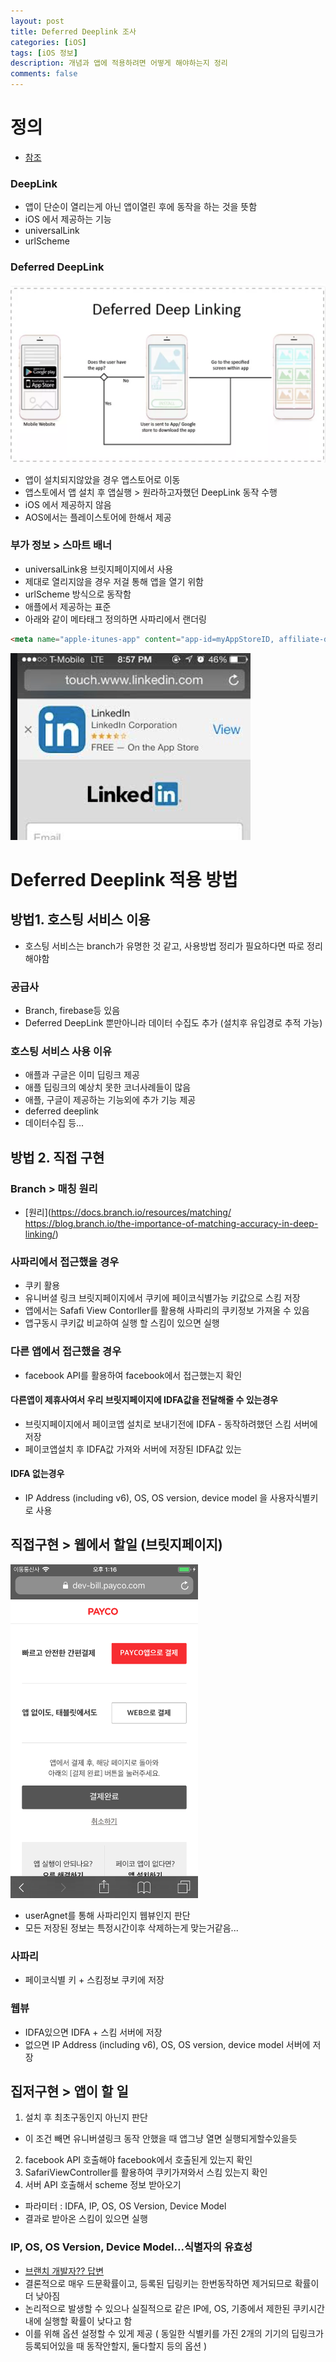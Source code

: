 ```yaml
---
layout: post
title: Deferred Deeplink 조사
categories: [iOS]
tags: [iOS 정보]
description: 개념과 앱에 적용하려면 어떻게 해야하는지 정리
comments: false
---
```


# 정의

- [참조](http://blogs.innovationm.com/deferred-deep-linking-in-ios-with-universal-link/)


### DeepLink

- 앱이 단순이 열리는게 아닌 앱이열린 후에 동작을 하는 것을 뜻함
- iOS 에서 제공하는 기능
-  universalLink
-  urlScheme


### Deferred DeepLink

<img src="/assets/media/iOS/deferredDeepLink1.png">

- 앱이 설치되지않았을 경우 앱스토어로 이동
- 앱스토에서 앱 설치 후 앱실행 > 원라하고자했던 DeepLink 동작 수행
- iOS 에서 제공하지 않음
- AOS에서는 플레이스토어에 한해서 제공

### 부가 정보 > 스마트 배너

- universalLink용 브릿지페이지에서 사용
- 제대로 열리지않을 경우 저걸 통해 앱을 열기 위함 
- urlScheme 방식으로 동작함
- 애플에서 제공하는 표준
- 아래와 같이 메타태그 정의하면 사파리에서 랜더링

``` html
<meta name="apple-itunes-app" content="app-id=myAppStoreID, affiliate-data=myAffiliateData, app-argument=myURL">
```
<img src="/assets/media/iOS/deferredDeepLink2.png">


# Deferred Deeplink  적용 방법


## 방법1. 호스팅 서비스 이용

- 호스팅 서비스는 branch가 유명한 것 같고, 사용방법 정리가 필요하다면 따로 정리해야함

### 공급사

- Branch, firebase등 있음
- Deferred DeepLink 뿐만아니라 데이터 수집도 추가   (설치후 유입경로 추적 가능)


### 호스팅 서비스 사용 이유

- 애플과 구글은 이미 딥링크 제공
- 애플 딥링크의 예상치 못한 코너사례들이 많음
- 애플, 구글이 제공하는 기능외에 추가 기능 제공
- deferred deeplink
- 데이터수집 등...


## 방법 2. 직접 구현 


### Branch > 매칭 원리

- [원리](https://docs.branch.io/resources/matching/
https://blog.branch.io/the-importance-of-matching-accuracy-in-deep-linking/)

### 사파리에서 접근했을 경우

- 쿠키 활용
- 유니버셜 링크 브릿지페이지에서 쿠키에 페이코식별가능 키값으로 스킴 저장
- 앱에서는 Safafi View Contorller를 활용해 사파리의 쿠키정보 가져올 수 있음
- 앱구동시 쿠키값 비교하여 실행 할 스킴이 있으면 실행

### 다른 앱에서 접근했을 경우

- facebook API를 활용하여 facebook에서 접근했는지 확인


#### 다른앱이 제휴사여서 우리 브릿지페이지에 IDFA값을 전달해줄 수 있는경우

- 브릿지페이지에서 페이코앱 설치로 보내기전에 IDFA - 동작하려했던 스킴 서버에 저장
- 페이코앱설치 후 IDFA값 가져와 서버에 저장된 IDFA값 있는

#### IDFA 없는경우

- IP Address (including v6), OS, OS version, device model 을 사용자식별키로 사용



## 직접구현 > 웹에서 할일 (브릿지페이지)

<img src="/assets/media/iOS/deferredDeepLink3.png" width='300'>

- userAgnet를 통해 사파리인지 웹뷰인지 판단
- 모든 저장된 정보는 특정시간이후 삭제하는게 맞는거같음...

### 사파리

- 페이코식별 키 + 스킴정보 쿠키에 저장

### 웹뷰

- IDFA있으면  IDFA + 스킴 서버에 저장
- 없으면 IP Address (including v6), OS, OS version, device model  서버에 저장


## 집저구현 > 앱이 할 일


1. 설치 후 최초구동인지 아닌지 판단
- 이 조건 빼면 유니버셜링크 동작 안했을 때 앱그냥 열면 실행되게할수있을듯
2. facebook API 호출해야 facebook에서 호출된게 있는지 확인
3. SafariViewController를 활용하여 쿠키가져와서 스킴 있는지 확인
4. 서버 API 호출해서 scheme 정보 받아오기  
- 파라미터 : IDFA, IP, OS, OS Version, Device Model
- 결과로 받아온 스킴이 있으면 실행

### IP, OS, OS Version, Device Model...식별자의 유효성

- [브랜치 개발자?? 답변](https://stackoverflow.com/questions/28686508/how-does-branch-io-handle-situations-where-multiple-devices-may-have-the-same-fi)
- 결론적으로 매우 드문확률이고, 등록된 딥링키는 한번동작하면 제거되므로 확률이 더 낮아짐
- 논리적으로 발생할 수 있으나 실질적으로 같은 IP에, OS, 기종에서 제한된 쿠키시간내에 실행할 확률이 낮다고 함
- 이를 위해 옵션 설정할 수 있게 제공 ( 동일한 식별키를 가진 2개의 기기의 딥링크가 등록되어있을 때 동작안할지, 둘다할지 등의 옵션 )
